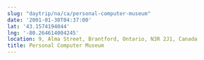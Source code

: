 ```yaml
---
slug: "daytrip/na/ca/personal-computer-museum"
date: '2001-01-30T04:37:00'
lat: '43.1574194044'
lng: '-80.264614004245'
location: 9, Alma Street, Brantford, Ontario, N3R 2J1, Canada
title: Personal Computer Museum
---
```



